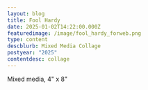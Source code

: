 ```yaml
---
layout: blog
title: Fool Hardy
date: 2025-01-02T14:22:00.000Z
featuredimage: /image/fool_hardy_forweb.png
type: content
descblurb: Mixed Media Collage
postyear: "2025"
contentdesc: collage
---
```

Mixed media, 4" x 8"
